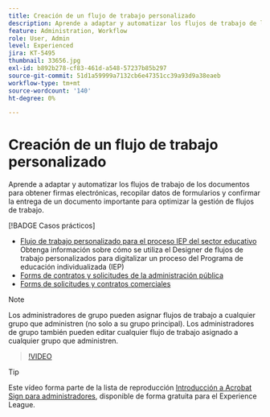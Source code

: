 ```yaml
---
title: Creación de un flujo de trabajo personalizado
description: Aprende a adaptar y automatizar los flujos de trabajo de los documentos para obtener rápidamente firmas electrónicas y recopilar datos de formularios
feature: Administration, Workflow
role: User, Admin
level: Experienced
jira: KT-5495
thumbnail: 33656.jpg
exl-id: b892b278-cf83-461d-a548-57237b85b297
source-git-commit: 51d1a59999a7132cb6e47351cc39a93d9a38eaeb
workflow-type: tm+mt
source-wordcount: '140'
ht-degree: 0%

---
```


# Creación de un flujo de trabajo personalizado

Aprende a adaptar y automatizar los flujos de trabajo de los documentos para obtener firmas electrónicas, recopilar datos de formularios y confirmar la entrega de un documento importante para optimizar la gestión de flujos de trabajo.

[!BADGE Casos prácticos]

* [Flujo de trabajo personalizado para el proceso IEP del sector educativo](https://experienceleague.adobe.com/docs/document-cloud-learn/sign-learning-hub/expand/recipes/edu/usecase-edu-iep.html?lang=es)
Obtenga información sobre cómo se utiliza el Designer de flujos de trabajo personalizados para digitalizar un proceso del Programa de educación individualizada (IEP)
* [Forms de contratos y solicitudes de la administración pública](https://experienceleague.adobe.com/docs/document-cloud-learn/sign-learning-hub/expand/recipes/gov/usecasegovcontracts.html?lang=es)
* [Forms de solicitudes y contratos comerciales](https://experienceleague.adobe.com/docs/document-cloud-learn/sign-learning-hub/expand/recipes/com/usecasecomcontracts.html?lang=es)

>[!NOTE]
>
>Los administradores de grupo pueden asignar flujos de trabajo a cualquier grupo que administren (no solo a su grupo principal). Los administradores de grupo también pueden editar cualquier flujo de trabajo asignado a cualquier grupo que administren.

>[!VIDEO](https://video.tv.adobe.com/v/3414436?quality=12&learn=on&hidetitle=true&captions=spa)

>[!TIP]
>
>Este vídeo forma parte de la lista de reproducción [Introducción a Acrobat Sign para administradores](https://experienceleague.adobe.com/es/playlists/acrobat-sign-get-started-administrators), disponible de forma gratuita para el Experience League.

